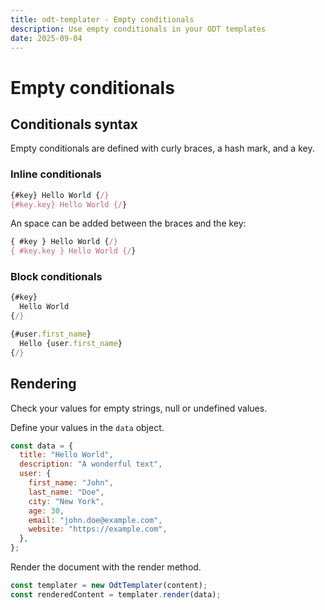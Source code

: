 ```yaml
---
title: odt-templater - Empty conditionals
description: Use empty conditionals in your ODT templates
date: 2025-09-04
---
```


# Empty conditionals

## Conditionals syntax

Empty conditionals are defined with curly braces, a hash mark, and a key.

### Inline conditionals

```js
{#key} Hello World {/}
{#key.key} Hello World {/}
```

An space can be added between the braces and the key:

```js
{ #key } Hello World {/}
{ #key.key } Hello World {/}
```

### Block conditionals

```js
{#key}
  Hello World
{/}
```

```js
{#user.first_name}
  Hello {user.first_name}
{/}
```

## Rendering

Check your values for empty strings, null or undefined values.

Define your values in the `data` object.

```js
const data = {
  title: "Hello World",
  description: "A wonderful text",
  user: {
    first_name: "John",
    last_name: "Doe",
    city: "New York",
    age: 30,
    email: "john.doe@example.com",
    website: "https://example.com",
  },
};
```

Render the document with the render method.

```js
const templater = new OdtTemplater(content);
const renderedContent = templater.render(data);
```
